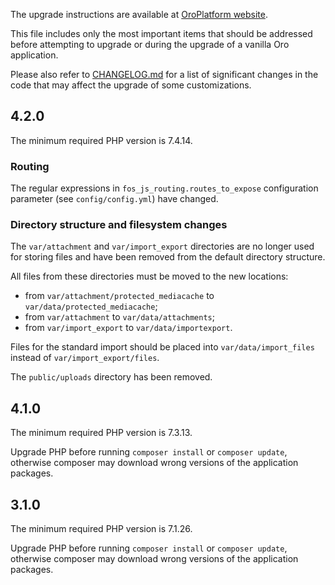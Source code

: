 The upgrade instructions are available at [OroPlatform website](https://oroinc.com/oroplatform/doc/current/install-upgrade/upgrade).

This file includes only the most important items that should be addressed before attempting to upgrade or during the upgrade of a vanilla Oro application.

Please also refer to [CHANGELOG.md](CHANGELOG.md) for a list of significant changes in the code that may affect the upgrade of some customizations.

## 4.2.0

The minimum required PHP version is 7.4.14.

### Routing

The regular expressions in `fos_js_routing.routes_to_expose` configuration parameter (see `config/config.yml`) have changed.

### Directory structure and filesystem changes

The `var/attachment` and `var/import_export` directories are no longer used for storing files and have been removed from the default directory structure.

All files from these directories must be moved to the new locations:
- from `var/attachment/protected_mediacache` to `var/data/protected_mediacache`;
- from `var/attachment` to `var/data/attachments`;
- from `var/import_export` to `var/data/importexport`.

Files for the standard import should be placed into `var/data/import_files` instead of `var/import_export/files`.

The `public/uploads` directory has been removed.

## 4.1.0

The minimum required PHP version is 7.3.13.

Upgrade PHP before running `composer install` or `composer update`, otherwise composer may download wrong versions of the application packages.

## 3.1.0

The minimum required PHP version is 7.1.26.

Upgrade PHP before running `composer install` or `composer update`, otherwise composer may download wrong versions of the application packages.
